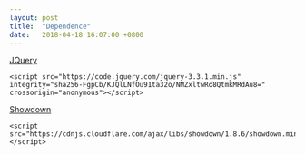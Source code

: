 ```yaml
---
layout: post
title:  "Dependence"
date:   2018-04-18 16:07:00 +0800
---
```


[JQuery](https://jquery.com/)

    <script src="https://code.jquery.com/jquery-3.3.1.min.js" integrity="sha256-FgpCb/KJQlLNfOu91ta32o/NMZxltwRo8QtmkMRdAu8=" crossorigin="anonymous"></script>

[Showdown](http://showdownjs.com/)

    <script src="https://cdnjs.cloudflare.com/ajax/libs/showdown/1.8.6/showdown.min.js"></script>

